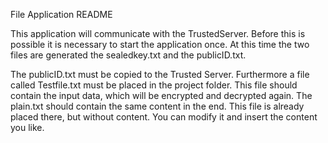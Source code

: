 File Application README

This application will communicate with the TrustedServer. Before this is possible it is necessary to 
start the application once. At this time the two files are generated the sealedkey.txt and the publicID.txt. 

The publicID.txt must be copied to the Trusted Server. 
Furthermore a file called Testfile.txt must be placed in the project folder. This file should contain the input 
data, which will be encrypted and decrypted again. The plain.txt should contain the same content in the end. 
This file is already placed there, but without content. You can modify it and insert the content you like. 
